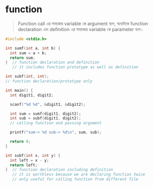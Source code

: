 # function

> Function call এর সময়কার variable কে argument বলে, অন্যদিকে function declaration এবং definition এর সময়কার variable কে parameter বলে।

```c
#include <stdio.h>

int sumf(int a, int b) {
  int sum = a + b;
  return sum;
}  // function declaration and definition
   // it includes function prototype as well as definition

int subf(int, int);
// function declaration/prototype only

int main() {
  int digit1, digit2;

  scanf("%d %d", &digit1, &digit2);

  int sum = sumf(digit1, digit2);
  int sub = subf(digit1, digit2);
  // calling function and passing argument

  printf("sum-> %d sub-> %d\n", sum, sub);

  return 0;
}

int subf(int x, int y) {
  int left = x - y;
  return left;
}  // function declaration including definition
   // it is worthless because we are declaring function twice
   // only useful for calling function from different file
```
